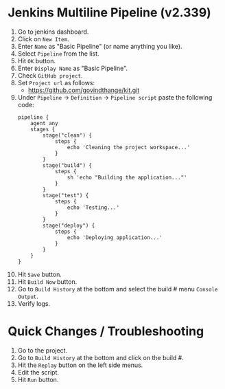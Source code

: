 # Jenkins Multiline Pipeline (v2.339)

1. Go to jenkins dashboard.
2. Click on `New Item`.
3. Enter `Name` as "Basic Pipeline" (or name anything you like).
4. Select `Pipeline` from the list.
5. Hit `OK` button.
6. Enter `Display Name` as "Basic Pipeline".
7. Check `GitHub project`.
9. Set `Project url` as follows:
    - https://github.com/govindthange/kit.git
10. Under `Pipeline` -> `Definition` -> `Pipeline script` paste the following code:
    ```
    pipeline {
        agent any
        stages {
            stage("clean") {
                steps {
                    echo 'Cleaning the project workspace...'
                }
            }
            stage("build") {
                steps {
                    sh 'echo "Building the application..."'
                }
            }
            stage("test") {
                steps {
                    echo 'Testing...'
                }
            }
            stage("deploy") {
                steps {
                    echo 'Deploying application...'
                }
            }
        }
    }
    ```
11. Hit `Save` button.
12. Hit `Build Now` button.
13. Go to `Build History` at the bottom and select the build # menu `Console Output`.
14. Verify logs.


# Quick Changes / Troubleshooting

1. Go to the project.
2. Go to `Build History` at the bottom and click on the build #.
3. Hit the `Replay` button on the left side menus.
4. Edit the script.
5. Hit `Run` button.
